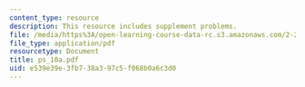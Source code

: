 ```yaml
---
content_type: resource
description: This resource includes supplement problems.
file: /media/https%3A/open-learning-course-data-rc.s3.amazonaws.com/2-20-marine-hydrodynamics-13-021-spring-2005/e539e39e3fb738a397c5f068b0a6c3d0_ps_10a.pdf
file_type: application/pdf
resourcetype: Document
title: ps_10a.pdf
uid: e539e39e-3fb7-38a3-97c5-f068b0a6c3d0
---
```

